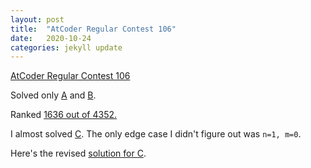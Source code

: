 ```yaml
---
layout: post
title:  "AtCoder Regular Contest 106"
date:   2020-10-24
categories: jekyll update
---
```


[AtCoder Regular Contest 106](https://atcoder.jp/contests/arc106)

Solved only [A](https://atcoder.jp/contests/arc106/submissions/17612491) 
and [B](https://atcoder.jp/contests/arc106/submissions/17622044).

Ranked [1636 out of 4352.](https://atcoder.jp/users/martin0327/history/share/arc106) 

I almost solved [C](https://atcoder.jp/contests/arc106/submissions/17632648). The only edge case I didn't figure out was `n=1, m=0`. 

Here's the revised [solution for C](https://atcoder.jp/contests/arc106/submissions/17642266).



<!-- to render in localhost:
bundle exec jekyll serve -->